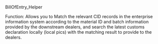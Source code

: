 BillOfEntry_Helper

Function:
Allows you to Match the relevant CID records in the enterprise information system according to the material ID and batch information provided by the downstream dealers, and search the latest customs declaration locally (local pics) with the matching result to provide to the dealers.

